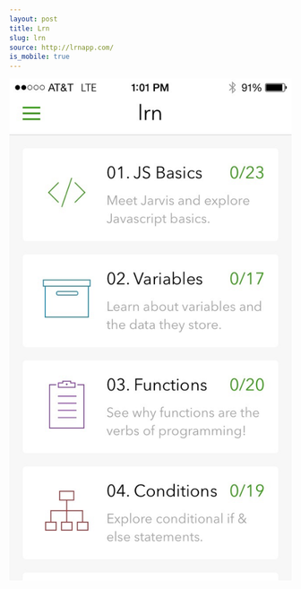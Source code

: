 ```yaml
---
layout: post
title: Lrn
slug: lrn
source: http://lrnapp.com/
is_mobile: true
---
```


<img src="/screenshots/lrn.png" alt="Lrn">
